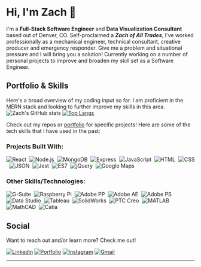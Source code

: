 <!-- Introduction/Skills -->

# Hi, I'm Zach 👋

I'm a **Full-Stack Software Engineer** and **Data Visualization Consultant** based out of Denver, CO. Self-proclaimed a **_Zach of All Trades_**, I've worked professionally as a mechanical engineer, technical consultant, creative producer and emergency responder. Give me a problem and situational pressure and I will bring you a solution! Currently working on a number of personal projects to improve and broaden my skill set as a Software Engineer.

<!-- Portfolio -->
## Portfolio & Skills

Here's a broad overview of my coding input so far. I am proficient in the MERN stack and looking to further improve my skills in this area.
 ![Zach's GitHub stats](https://github-readme-stats.vercel.app/api?username=ZachTippit&count_private=true&theme=gotham)
 [![Top Langs](https://github-readme-stats.vercel.app/api/top-langs/?username=ZachTippit&count_private=true&layout=compact&theme=gotham)](https://github.com/ZachTippit/github-readme-stats)

Check out my repos or <a href="https://www.zachtippit.com">portfolio</a> for specific projects! Here are some of the tech skills that I have used in the past:

### Projects Built With:
![React](https://img.shields.io/badge/-React-05122A?style=flat&logo=react)&nbsp;
![Node.js](https://img.shields.io/badge/-Node.js-05122A?style=flat&logo=node.js)&nbsp;
![MongoDB](https://img.shields.io/badge/-MongoDB-05122A?style=flat&logo=mongodb)&nbsp;
![Express](https://img.shields.io/badge/-Express.js-05122A?style=flat&logo=express)&nbsp;
![JavaScript](https://img.shields.io/badge/-JavaScript-05122A?style=flat&logo=javascript)&nbsp;
![HTML](https://img.shields.io/badge/-HTML-05122A?style=flat&logo=HTML5)&nbsp;
![CSS](https://img.shields.io/badge/-CSS-05122A?style=flat&logo=CSS3&logoColor=1572B6)&nbsp;
![JSON](https://img.shields.io/badge/-JSON-05122A?style=flat&logo=json&logoColor=white)&nbsp;
![Jest](https://img.shields.io/badge/-Jest-05122A?style=flat&logo=jest)&nbsp;
![ES7](https://img.shields.io/badge/-ES7-05122A?style=flat&logo=ES7)&nbsp;
![jQuery](https://img.shields.io/badge/-jQuery-05122A?style=flat&logo=jquery)&nbsp;
![Google Maps](https://img.shields.io/badge/-Google_Maps-05122A?style=flat&logo=googlemaps)&nbsp;

### Other Skills/Technologies:

![G-Suite](https://img.shields.io/badge/-GSuite-05122A?style=flat&logo=google)&nbsp;
![Raspberry Pi](https://img.shields.io/badge/-Raspberry_Pi-05122A?style=flat&logo=raspberrypi)&nbsp;
![Adobe PP](https://img.shields.io/badge/-Adobe_Premiere_Pro-05122A?style=flat&logo=adobepremierepro)&nbsp;
![Adobe AE](https://img.shields.io/badge/-Adobe_After_Effects-05122A?style=flat&logo=adobeaftereffects)&nbsp;
![Adobe PS](https://img.shields.io/badge/-Adobe_Photoshop-05122A?style=fla&logo=adobephotoshop)&nbsp;
![Data Studio](https://img.shields.io/badge/-Data_Studio-05122A?style=flat)&nbsp;
![Tableau](https://img.shields.io/badge/-Tableau-05122A?style=flat&logo=tableau)&nbsp;
![SolidWorks](https://img.shields.io/badge/-SolidWorks-05122A?style=flat)&nbsp;
![PTC Creo](https://img.shields.io/badge/-PTC_Creo-05122A?style=flat)&nbsp;
![MATLAB](https://img.shields.io/badge/-MATLAB-05122A?style=flat)&nbsp;
![MathCAD](https://img.shields.io/badge/-MathCAD-05122A?style=flat)&nbsp;
![Catia](https://img.shields.io/badge/-Catia-05122A?style=flat)&nbsp;

<!-- Social -->
## Social

Want to reach out and/or learn more? Check me out!

[![Linkedin](https://img.shields.io/badge/-Zach_Tippit-blue?style=flat&logo=Linkedin&logoColor=white)](https://www.linkedin.com/in/zachtippit/)
[![Portfolio](https://img.shields.io/badge/-Portfolio:_zachtippit.com-darkgreen?style=flat)](https://zachtippit.com)
[![Instagram](https://img.shields.io/badge/-@zachtippit-white?style=flat&logo=Instagram)](https://instagram.com/zach_tippit/)
[![Gmail](https://img.shields.io/badge/-zachary.tippit@gmail.com-c14438?style=flat&logo=Gmail&logoColor=white)](mailto:zachary.tippit@gmail.com)

---

<!--
**ZachTippit/ZachTippit** is a ✨ _special_ ✨ repository because its `README.md` (this file) appears on your GitHub profile.

Here are some ideas to get you started:

- 🔭 I’m currently working on ...
- 🌱 I’m currently learning ...
- 👯 I’m looking to collaborate on ...
- 🤔 I’m looking for help with ...
- 💬 Ask me about ...
- 📫 How to reach me: ...
- 😄 Pronouns: ...
- ⚡ Fun fact: ...
-->
